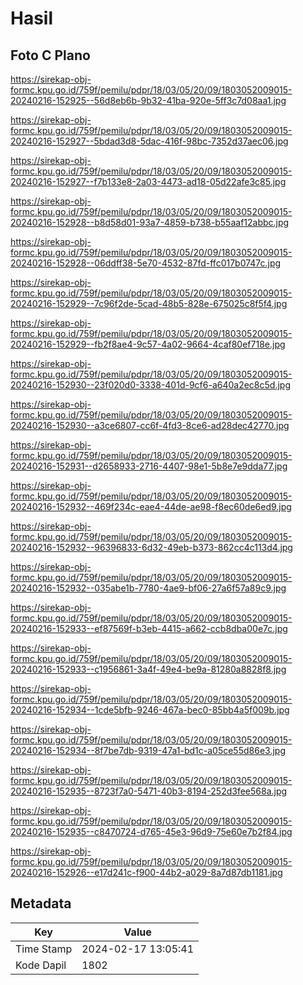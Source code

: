 # Hasil

## Foto C Plano

https://sirekap-obj-formc.kpu.go.id/759f/pemilu/pdpr/18/03/05/20/09/1803052009015-20240216-152925--56d8eb6b-9b32-41ba-920e-5ff3c7d08aa1.jpg

https://sirekap-obj-formc.kpu.go.id/759f/pemilu/pdpr/18/03/05/20/09/1803052009015-20240216-152927--5bdad3d8-5dac-416f-98bc-7352d37aec06.jpg

https://sirekap-obj-formc.kpu.go.id/759f/pemilu/pdpr/18/03/05/20/09/1803052009015-20240216-152927--f7b133e8-2a03-4473-ad18-05d22afe3c85.jpg

https://sirekap-obj-formc.kpu.go.id/759f/pemilu/pdpr/18/03/05/20/09/1803052009015-20240216-152928--b8d58d01-93a7-4859-b738-b55aaf12abbc.jpg

https://sirekap-obj-formc.kpu.go.id/759f/pemilu/pdpr/18/03/05/20/09/1803052009015-20240216-152928--06ddff38-5e70-4532-87fd-ffc017b0747c.jpg

https://sirekap-obj-formc.kpu.go.id/759f/pemilu/pdpr/18/03/05/20/09/1803052009015-20240216-152929--7c96f2de-5cad-48b5-828e-675025c8f5f4.jpg

https://sirekap-obj-formc.kpu.go.id/759f/pemilu/pdpr/18/03/05/20/09/1803052009015-20240216-152929--fb2f8ae4-9c57-4a02-9664-4caf80ef718e.jpg

https://sirekap-obj-formc.kpu.go.id/759f/pemilu/pdpr/18/03/05/20/09/1803052009015-20240216-152930--23f020d0-3338-401d-9cf6-a640a2ec8c5d.jpg

https://sirekap-obj-formc.kpu.go.id/759f/pemilu/pdpr/18/03/05/20/09/1803052009015-20240216-152930--a3ce6807-cc6f-4fd3-8ce6-ad28dec42770.jpg

https://sirekap-obj-formc.kpu.go.id/759f/pemilu/pdpr/18/03/05/20/09/1803052009015-20240216-152931--d2658933-2716-4407-98e1-5b8e7e9dda77.jpg

https://sirekap-obj-formc.kpu.go.id/759f/pemilu/pdpr/18/03/05/20/09/1803052009015-20240216-152932--469f234c-eae4-44de-ae98-f8ec60de6ed9.jpg

https://sirekap-obj-formc.kpu.go.id/759f/pemilu/pdpr/18/03/05/20/09/1803052009015-20240216-152932--96396833-6d32-49eb-b373-862cc4c113d4.jpg

https://sirekap-obj-formc.kpu.go.id/759f/pemilu/pdpr/18/03/05/20/09/1803052009015-20240216-152932--035abe1b-7780-4ae9-bf06-27a6f57a89c9.jpg

https://sirekap-obj-formc.kpu.go.id/759f/pemilu/pdpr/18/03/05/20/09/1803052009015-20240216-152933--ef87569f-b3eb-4415-a662-ccb8dba00e7c.jpg

https://sirekap-obj-formc.kpu.go.id/759f/pemilu/pdpr/18/03/05/20/09/1803052009015-20240216-152933--c1956861-3a4f-49e4-be9a-81280a8828f8.jpg

https://sirekap-obj-formc.kpu.go.id/759f/pemilu/pdpr/18/03/05/20/09/1803052009015-20240216-152934--1cde5bfb-9246-467a-bec0-85bb4a5f009b.jpg

https://sirekap-obj-formc.kpu.go.id/759f/pemilu/pdpr/18/03/05/20/09/1803052009015-20240216-152934--8f7be7db-9319-47a1-bd1c-a05ce55d86e3.jpg

https://sirekap-obj-formc.kpu.go.id/759f/pemilu/pdpr/18/03/05/20/09/1803052009015-20240216-152935--8723f7a0-5471-40b3-8194-252d3fee568a.jpg

https://sirekap-obj-formc.kpu.go.id/759f/pemilu/pdpr/18/03/05/20/09/1803052009015-20240216-152935--c8470724-d765-45e3-96d9-75e60e7b2f84.jpg

https://sirekap-obj-formc.kpu.go.id/759f/pemilu/pdpr/18/03/05/20/09/1803052009015-20240216-152926--e17d241c-f900-44b2-a029-8a7d87db1181.jpg


## Metadata

| Key        | Value               |
| ---------- | ------------------- |
| Time Stamp | 2024-02-17 13:05:41 |
| Kode Dapil | 1802                |



